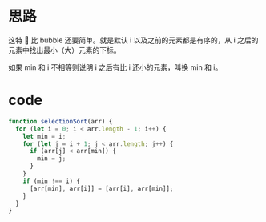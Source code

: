 # 思路

这特 🐴 比 bubble 还要简单。就是默认 i 以及之前的元素都是有序的，从 i 之后的元素中找出最小（大）元素的下标。

如果 min 和 i 不相等则说明 i 之后有比 i 还小的元素，叫换 min 和 i。

# code

```js
function selectionSort(arr) {
  for (let i = 0; i < arr.length - 1; i++) {
    let min = i;
    for (let j = i + 1; j < arr.length; j++) {
      if (arr[j] < arr[min]) {
        min = j;
      }
    }
    if (min !== i) {
      [arr[min], arr[i]] = [arr[i], arr[min]];
    }
  }
}
```
